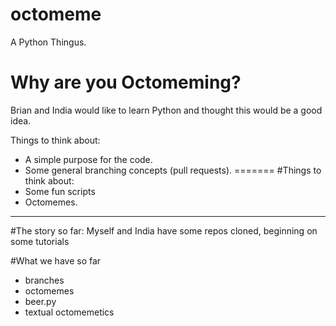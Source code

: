 # octomeme
A Python Thingus.

# Why are you Octomeming?
Brian and India would like to learn Python and thought this would be a good idea.

Things to think about:
* A simple purpose for the code.
* Some general branching concepts (pull requests).
=======
#Things to think about:
* Some fun scripts
* Octomemes.

-------------------------------


#The story so far:
Myself and India have some repos cloned, beginning on some tutorials

#What we have so far
* branches
* octomemes
* beer.py
* textual octomemetics
